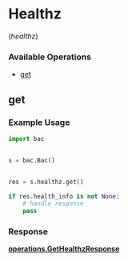 # Healthz
(*healthz*)

### Available Operations

* [get](#get)

## get

### Example Usage

```python
import bac


s = bac.Bac()


res = s.healthz.get()

if res.health_info is not None:
    # handle response
    pass
```


### Response

**[operations.GetHealthzResponse](../../models/operations/gethealthzresponse.md)**

